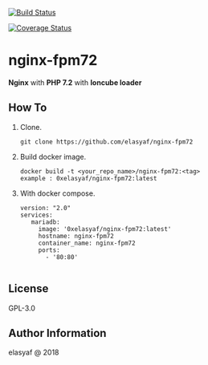 [![Build Status](https://travis-ci.org/elasyaf/nginx-fpm72.svg?branch=master)](https://travis-ci.org/elasyaf/nginx-fpm72)

[![Coverage Status](https://coveralls.io/repos/github/elasyaf/nginx-fpm72/badge.svg?branch=master)](https://coveralls.io/github/elasyaf/nginx-fpm72?branch=master)

# nginx-fpm72

__Nginx__ with __PHP 7.2__ with __Ioncube loader__

## How To

1. Clone.

   ```
   git clone https://github.com/elasyaf/nginx-fpm72
   ```

2. Build docker image.
 
   ```
   docker build -t <your_repo_name>/nginx-fpm72:<tag> 
   example : 0xelasyaf/nginx-fpm72:latest
   ``` 

3. With docker compose.
 
   ```
   version: "2.0"
   services:
      mariadb:
        image: '0xelasyaf/nginx-fpm72:latest'
        hostname: nginx-fpm72
        container_name: nginx-fpm72
        ports:
          - '80:80'
          
   ``` 
License
------------------

GPL-3.0


Author Information
------------------

elasyaf @ 2018

